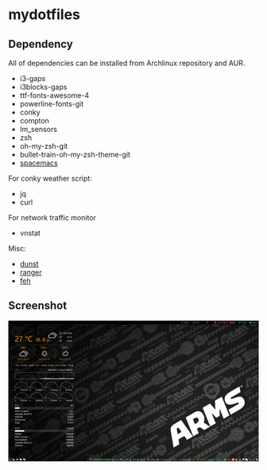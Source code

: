 # mydotfiles #
## Dependency ##
All of dependencies can be installed from Archlinux repository and AUR.

* i3-gaps
* i3blocks-gaps
* ttf-fonts-awesome-4
* powerline-fonts-git
* conky
* compton
* lm_sensors
* zsh
* oh-my-zsh-git
* bullet-train-oh-my-zsh-theme-git
* [spacemacs](http://spacemacs.org/)

For conky weather script:

* jq
* curl

For network traffic monitor

* vnstat

Misc:

* [dunst](https://dunst-project.org/)
* [ranger](https://github.com/ranger/ranger)
* [feh](https://github.com/derf/feh)

## Screenshot ##

![Screenshot](./screenshot.png "screenshot")

